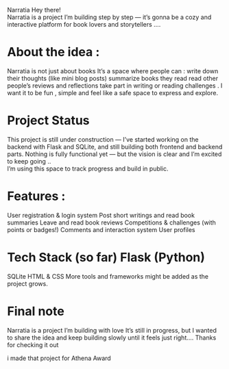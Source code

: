 Narratia
Hey there!  
Narratia is a project I’m building step by step — it’s gonna be a cozy and interactive platform for book lovers and storytellers ....
# About the idea : 
Narratia is not just about books
It’s a space where people can :
write down their thoughts (like mini blog posts)
summarize books they read
read other people’s reviews and reflections
take part in writing or reading challenges .
I want it to be fun , simple and feel like a safe space to express and explore. 
# Project Status
This project is still under construction — I’ve started working on the backend with Flask and SQLite, and still building both frontend and backend parts.
Nothing is fully functional yet — but the vision is clear and I’m excited to keep going ..  
I’m using this space to track progress and build in public.
# Features :
User registration & login system
Post short writings 
and read book summaries
Leave and read book reviews
Competitions & challenges (with points or badges!)
Comments and interaction system
User profiles
# Tech Stack (so far) Flask (Python)
SQLite
HTML & CSS
More tools and frameworks might be added as the project grows.
# Final note
Narratia is a project I’m building with love 
It’s still in progress, but I wanted to share the idea and keep building slowly until it feels just right....
Thanks for checking it out

i made that project for Athena Award

